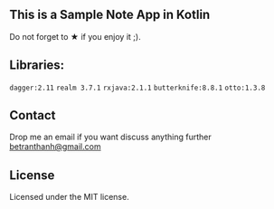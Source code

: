 ## This is a Sample Note App in Kotlin

Do not forget to &#9733; if you enjoy it ;).

## Libraries:
```dagger:2.11``` ```realm 3.7.1``` ```rxjava:2.1.1``` ```butterknife:8.8.1``` ```otto:1.3.8```

## Contact
Drop me an email if you want discuss anything further betranthanh@gmail.com

## License
Licensed under the MIT license.
